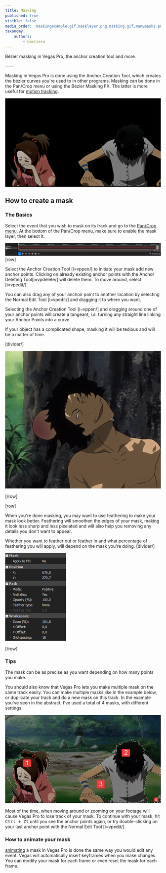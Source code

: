 ```yaml
---
title: Masking
published: true
visible: false
media_order: 'maskingexample.gif,masklayer.png,masking.gif,manymasks.png,options.png'
taxonomy:
    authors:
        - bastiera
---
```


Bézier masking in Vegas Pro, the anchor creation tool and more.

===

Masking in Vegas Pro is done using the Anchor Creation Tool, which creates the bézier curves you're used to in other programs. Masking can be done in the Pan/Crop menu or using the Bézier Masking FX. The latter is more useful for [motion tracking](/vegas-pro/motion-tracking).

![masking in Vegas Pro](masking.gif "Anime: Samurai Champloo")

## How to create a mask

### The Basics
Select the event that you wish to mask on its track and go to the [Pan/Crop menu](/vegas-pro/pan-and-crop#the-pan-crop-menu). At the bottom of the Pan/Crop menu, make sure to enable the mask layer, then select it.

![tick "mask" and select the mask layer](masklayer.png)
[row]

Select the Anchor Creation Tool [i=vppen/] to initiate your mask add new anchor points. Clicking on already existing anchor points with the Anchor Deleting Tool[i=vpdelete/] will delete them. To move around, select [i=vpedit/].


You can also drag any of your anchoir point to another location by selecting the Normal Edit Tool [i=vpedit/] and dragging it to where you want.

Selecting the Anchor Creation Tool [i=vppen/] and dragging around one of your anchor points will create a tangeant, *i.e.* turning any straight line linking your Anchor Points into a curve.

If your object has a complicated shape, masking it will be tedious and will be a matter of time.

[divider/]

![creating a mask with the anchor creation tool](maskingexample.gif "Anime: Samurai Champloo")

[/row]

[row]

When you're done masking, you may want to use feathering to make your mask look better. Feathering will smoothen the edges of your mask, making it look less sharp and less pixelated and will also help you removing any details you don't want to appear.

Whether you want to feather out or feather in and what percentage of feathering you will apply, will depend on the mask you're doing.
[divider/]

![options](options.png)

[/row]

### Tips

The mask can be as precise as you want depending on how many points you make.

You should also know that Vegas Pro lets you make multiple mask on the same track easily. You can make multiple masks like in the example below, or duplicate your track and do a new mask on this track. In the example you've seen in the abstract, I've used a total of 4 masks, with different settings.

![An example of several masks](manymasks.png)

Most of the time, when moving around or zooming on your footage will cause Vegas Pro to lose track of your mask. To continue with your mask, hit <kbd>Ctrl + Zt</kbd> until you see the anchor points again, or try double-clicking on your last anchor point with the Normal Edit Tool [i=vpedit/].

### How to animate your mask
[animating](https://amv.tools/vegas-pro/pan-and-crop#animating) a mask in Vegas Pro is done the same way you would edit any event. Vegas will automatically insert keyframes when you make changes. You can modify your mask for each frame or even reset the mask for each frame.